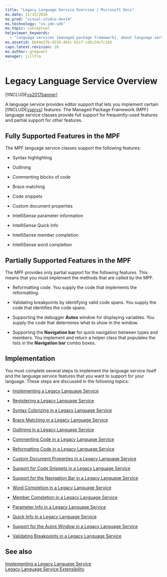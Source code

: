 ```yaml
---
title: "Legacy Language Service Overview | Microsoft Docs"
ms.date: 11/15/2016
ms.prod: "visual-studio-dev14"
ms.technology: "vs-ide-sdk"
ms.topic: conceptual
helpviewer_keywords: 
  - "language services [managed package framework], about language services"
ms.assetid: bb44e27b-d228-463c-b2cf-cd5c24c7c1b5
caps.latest.revision: 18
ms.author: gregvanl
manager: jillfra
---
```

# Legacy Language Service Overview
[!INCLUDE[vs2017banner](../../includes/vs2017banner.md)]

A language service provides editor support that lets you implement certain [!INCLUDE[vsprvs](../../includes/vsprvs-md.md)] features. The Managed Package Framework (MPF) language service classes provide full support for frequently-used features and partial support for other features.  
  
## Fully Supported Features in the MPF  
 The MPF language service classes support the following features:  
  
- Syntax highlighting  
  
- Outlining  
  
- Commenting blocks of code  
  
- Brace matching  
  
- Code snippets  
  
- Custom document properties  
  
- IntelliSense parameter information  
  
- IntelliSense Quick Info  
  
- IntelliSense member completion  
  
- IntelliSense word completion  
  
## Partially Supported Features in the MPF  
 The MPF provides only partial support for the following features. This means that you must implement the methods that are called by the MPF.  
  
- Reformatting code. You supply the code that implements the reformatting.  
  
- Validating breakpoints by identifying valid code spans. You supply the code that identifies the code spans.  
  
- Supporting the debugger **Autos** window for displaying variables. You supply the code that determines what to show in the window.  
  
- Supporting the **Navigation bar** for quick navigation between types and members. You implement and return a helper class that populates the lists in the **Navigation bar** combo boxes.  
  
## Implementation  
 You must complete several steps to implement the language service itself and the language service features that you want to support for your language. These steps are discussed in the following topics:  
  
- [Implementing a Legacy Language Service](../../extensibility/internals/implementing-a-legacy-language-service2.md)  
  
- [Registering a Legacy Language Service](../../extensibility/internals/registering-a-legacy-language-service1.md)  
  
- [Syntax Colorizing in a Legacy Language Service](../../extensibility/internals/syntax-colorizing-in-a-legacy-language-service.md)  
  
- [Brace Matching in a Legacy Language Service](../../extensibility/internals/brace-matching-in-a-legacy-language-service.md)  
  
- [Outlining in a Legacy Language Service](../../extensibility/internals/outlining-in-a-legacy-language-service.md)  
  
- [Commenting Code in a Legacy Language Service](../../extensibility/internals/commenting-code-in-a-legacy-language-service.md)  
  
- [Reformatting Code in a Legacy Language Service](../../extensibility/internals/reformatting-code-in-a-legacy-language-service.md)  
  
- [Custom Document Properties in a Legacy Language Service](../../extensibility/internals/custom-document-properties-in-a-legacy-language-service.md)  
  
- [Support for Code Snippets in a Legacy Language Service](../../extensibility/internals/support-for-code-snippets-in-a-legacy-language-service.md)  
  
- [Support for the Navigation Bar in a Legacy Language Service](../../extensibility/internals/support-for-the-navigation-bar-in-a-legacy-language-service.md)  
  
- [Word Completion in a Legacy Language Service](../../extensibility/internals/word-completion-in-a-legacy-language-service.md)  
  
- [Member Completion in a Legacy Language Service](../../extensibility/internals/member-completion-in-a-legacy-language-service.md)  
  
- [Parameter Info in a Legacy Language Service](../../extensibility/internals/parameter-info-in-a-legacy-language-service2.md)  
  
- [Quick Info in a Legacy Language Service](../../extensibility/internals/quick-info-in-a-legacy-language-service.md)  
  
- [Support for the Autos Window in a Legacy Language Service](../../extensibility/internals/support-for-the-autos-window-in-a-legacy-language-service.md)  
  
- [Validating Breakpoints in a Legacy Language Service](../../extensibility/internals/validating-breakpoints-in-a-legacy-language-service.md)  
  
## See also  
 [Implementing a Legacy Language Service](../../extensibility/internals/implementing-a-legacy-language-service1.md)   
 [Legacy Language Service Extensibility](../../extensibility/internals/legacy-language-service-extensibility.md)
